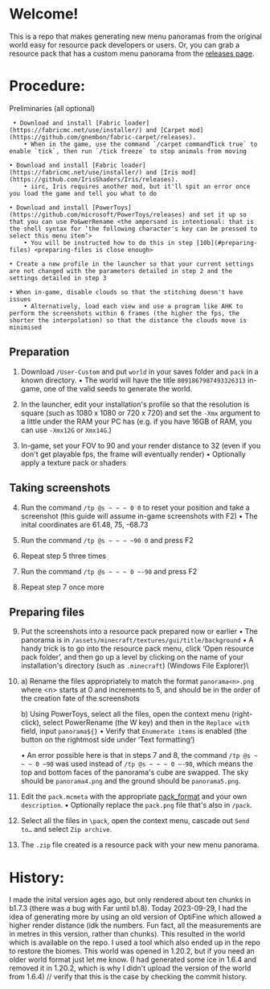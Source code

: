 # Welcome!
This is a repo that makes generating new menu panoramas from the original world easy for resource pack developers or users. Or, you can grab a resource pack that has a custom menu panorama from the [releases page](https://github.com/jacko-png/Minecraft-Menu-Panorama/releases). <Format the releases such that each resource pack is underneath the version>

Procedure:
========================

Preliminaries (all optional)

     • Download and install [Fabric loader](https://fabricmc.net/use/installer/) and [Carpet mod](https://github.com/gnembon/fabric-carpet/releases).
        • When in the game, use the command `/carpet commandTick true` to enable `tick`, then run `/tick freeze` to stop animals from moving
        
    • Download and install [Fabric loader](https://fabricmc.net/use/installer/) and [Iris mod](https://github.com/IrisShaders/Iris/releases).
        • iirc, Iris requires another mod, but it'll spit an error once you load the game and tell you what to do
    
    • Download and install [PowerToys](https://github.com/microsoft/PowerToys/releases) and set it up so that you can use Po&werRename <the ampersand is intentional: that is the shell syntax for ‘the following character's key can be pressed to select this menu item’>
        • You will be instructed how to do this in step [10b](#preparing-files) <preparing-files is close enough>
        
    • Create a new profile in the launcher so that your current settings are not changed with the parameters detailed in step 2 and the settings detailed in step 3
    
    • When in-game, disable clouds so that the stitching doesn't have issues
        • Alternatively, load each view and use a program like AHK to perform the screenshots within 6 frames (the higher the fps, the shorter the interpolation) so that the distance the clouds move is minimised


Preparation
-------------------

1. Download `/User-Custom` and put `world` in your saves folder and `pack` in a known directory.
    • The world will have the title `8091867987493326313` in-game, one of the valid seeds to generate the world.

2. In the launcher, edit your installation's profile so that the resolution is square (such as 1080 x 1080 or 720 x 720) and set the `-Xmx` argument to a little under the RAM your PC has (e.g. if you have 16GB of RAM, you can use `-Xmx12G` or `Xmx14G`.)

3. In-game, set your FOV to 90 and your render distance to 32 (even if you don't get playable fps, the frame will eventually render)
    • Optionally apply a texture pack or shaders

Taking screenshots
--------------------

4. Run the command `/tp @s ~ ~ ~ 0 0` to reset your position and take a screenshot (this guide will assume in-game screenshots with F2)
    • The inital coordinates are 61.48, 75, -68.73

5. Run the command `/tp @s ~ ~ ~ ~90 0` and press F2

6. Repeat step 5 three times

7. Run the command `/tp @s ~ ~ ~ 0 ~-90` and press F2

8. Repeat step 7 once more

Preparing files
---------------------
9. Put the screenshots into a resource pack prepared now or earlier
    • The panorama is in `/assets/minecraft/textures/gui/title/background`
    • A handy trick is to go into the resource pack menu, click ‘Open resource pack folder’, and then go up a level by clicking on the name of your installation's directory (such as `.minecraft`) (Windows File Explorer)\
    
10. 
    a) Rename the files appropriately to match the format `panorama<n>.png` where \<n\> starts at 0 and increments to 5, and should be in the order of the creation fate of the screenshots
    
    b) Using PowerToys, select all the files, open the context menu (right-click), select PowerRename (the W key) and then in the `Replace with` field, input `panorama${}`
        • Verify that `Enumerate items` is enabled (the button on the rightmost side under ‘Text formatting’)
    
    • An error possible here is that in steps 7 and 8, the command `/tp @s ~ ~ ~ 0 ~90` was used instead of `/tp @s ~ ~ ~ 0 ~-90`, which means the top and bottom faces of the panorama's cube are swapped. The sky should be `panorama4.png` and the ground should be `panorama5.png`.
    
11. Edit the `pack.mcmeta` with the appropriate [pack_format](https://minecraft.wiki/w/Tutorials/Creating_a_resource_pack#%22pack_format%22) and your own `description`.
    • Optionally replace the `pack.png` file that's also in `/pack`.

12. Select all the files in `\pack`, open the context menu, cascade out `Send to…` and select `Zip archive`.

13. The `.zip` file created is a resource pack with your new menu panorama.

History:
========================

I made the inital version ages ago, but only rendered about ten chunks in b1.7.3 (there was a bug with Far until b1.8).
Today 2023-09-29, I had the idea of generating more by using an old version of OptiFine which allowed a higher render distance (idk the numbers. Fun fact, all the measurements are in metres in this version, rather than chunks). This resulted in the world which is available on the repo. I used a tool which also ended up in the repo to restore the biomes. This world was opened in 1.20.2, but if you need an older world format just let me know. (I had generated some ice in 1.6.4 and removed it in 1.20.2, which is why I didn't upload the version of the world from 1.6.4) // verify that this is the case by checking the commit history.